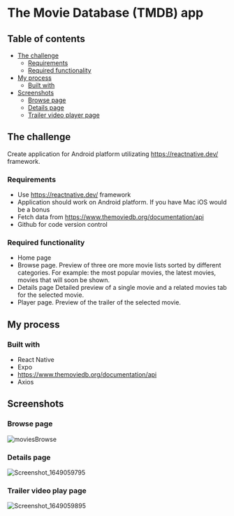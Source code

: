 # The Movie Database (TMDB) app

## Table of contents

- [The challenge](#the-challenge)
  - [Requirements](#requirements)
  - [Required functionality](#required-functionality)
- [My process](#my-process)
  - [Built with](#built-with)
- [Screenshots](#screenshots)
  - [Browse page](#browse-page)
  - [Details page](#details-page)
  - [Trailer video player page](#trailer-video-play-page)

## The challenge

Create application for Android platform utilizating https://reactnative.dev/ framework.

### Requirements

- Use https://reactnative.dev/ framework
- Application should work on Android platform. If you have Mac iOS would be a bonus
- Fetch data from https://www.themoviedb.org/documentation/api
- Github for code version control

### Required functionality

- Home page
- Browse page. Preview of three ore more movie lists sorted by different categories. For example: the most popular movies, the latest movies, movies that will soon be shown.
- Details page Detailed preview of a single movie and a related movies tab for the selected movie.
- Player page. Preview of the trailer of the selected movie.

## My process

### Built with

- React Native
- Expo
- https://www.themoviedb.org/documentation/api
- Axios

## Screenshots

### Browse page

![moviesBrowse](https://user-images.githubusercontent.com/70339208/162918734-9dd62220-03c7-4096-b6e4-fa8223fe2e70.PNG)

### Details page

![Screenshot_1649059795](https://user-images.githubusercontent.com/70339208/162918978-a544a0e7-4ff0-4e28-8d12-2ab8b270112f.png)

### Trailer video play page

![Screenshot_1649059895](https://user-images.githubusercontent.com/70339208/162919152-00765bf2-f607-4195-a2b5-57b09ace60ed.png)
